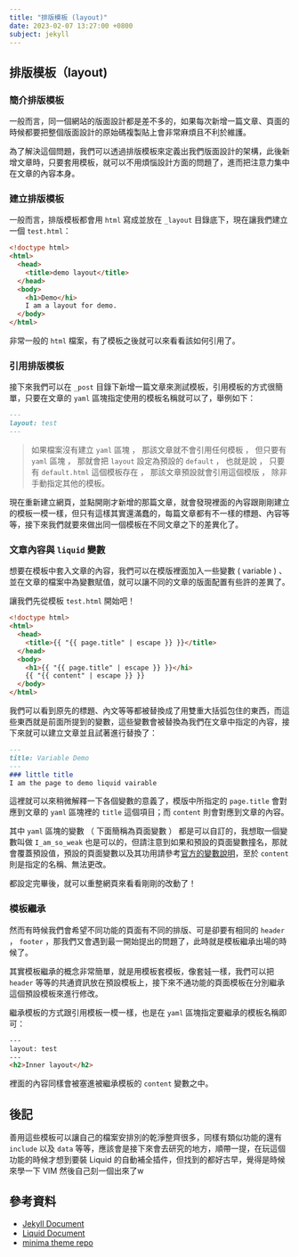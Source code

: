 ```yaml
---
title: "排版模板 (layout)"
date: 2023-02-07 13:27:00 +0800
subject: jekyll
---
```


## 排版模板（layout)
### 簡介排版模板
一般而言，同一個網站的版面設計都是差不多的，如果每次新增一篇文章、頁面的時候都要把整個版面設計的原始碼複製貼上會非常麻煩且不利於維護。

為了解決這個問題，我們可以透過排版模板來定義出我們版面設計的架構，此後新增文章時，只要套用模板，就可以不用煩惱設計方面的問題了，進而把注意力集中在文章的內容本身。

### 建立排版模板
一般而言，排版模板都會用 `html` 寫成並放在 `_layout` 目錄底下，現在讓我們建立一個 `test.html`：
```html
<!doctype html>
<html>
  <head>
    <title>demo layout</title>
  </head>
  <body>
    <h1>Demo</hi>
    I am a layout for demo.
  </body>
</html>
```
非常一般的 `html` 檔案，有了模板之後就可以來看看該如何引用了。

### 引用排版模板
接下來我們可以在 `_post`  目錄下新增一篇文章來測試模板，引用模板的方式很簡單，只要在文章的 `yaml` 區塊指定使用的模板名稱就可以了，舉例如下：

```markdown
---
layout: test
---
```

> 如果檔案沒有建立 `yaml` 區塊 ， 那該文章就不會引用任何模板 ， 但只要有 `yaml` 區塊 ， 那就會把 `layout` 設定為預設的 `default` ， 也就是說 ， 只要有 `default.html` 這個模板存在 ， 那該文章預設就會引用這個模版 ， 除非手動指定其他的模板。

現在重新建立網頁，並點開剛才新增的那篇文章，就會發現裡面的內容跟剛剛建立的模板一模一樣，但只有這樣其實還滿蠢的，每篇文章都有不一樣的標題、內容等等，接下來我們就要來做出同一個模板在不同文章之下的差異化了。

### 文章內容與 `liquid` 變數
想要在模板中套入文章的內容，我們可以在模版裡面加入一些變數 ( variable ) 、並在文章的檔案中為變數賦值，就可以讓不同的文章的版面配置有些許的差異了。

讓我們先從模板 `test.html` 開始吧！
```html
<!doctype html>
<html>
  <head>
    <title>{{ "{{ page.title" | escape }} }}</title>
  </head>
  <body>
    <h1>{{ "{{ page.title" | escape }} }}</hi>
    {{ "{{ content" | escape }} }}
  </body>
</html>
```
我們可以看到原先的標題、內文等等都被替換成了用雙重大括弧包住的東西，而這些東西就是前面所提到的變數，這些變數會被替換為我們在文章中指定的內容，接下來就可以建立文章並且試著進行替換了：

```markdown
---
title: Variable Demo
---
### little title
I am the page to demo liquid vairable
```

這裡就可以來稍微解釋一下各個變數的意義了，模版中所指定的 `page.title` 會對應到文章的 `yaml` 區塊裡的 `title` 這個項目；而 `content` 則會對應到文章的內容。

其中 `yaml` 區塊的變數 （ 下面簡稱為頁面變數 ） 都是可以自訂的，我想取一個變數叫做 `I_am_so_weak` 也是可以的，但請注意到如果和預設的頁面變數撞名，那就會覆蓋預設值，預設的頁面變數以及其功用請參考[官方的變數說明][jekyll-variable]，至於 `content` 則是指定的名稱、無法更改。

都設定完畢後，就可以重整網頁來看看剛剛的改動了！

### 模板繼承
然而有時候我們會希望不同功能的頁面有不同的排版、可是卻要有相同的 `header` ， `footer` ，那我們又會遇到最一開始提出的問題了，此時就是模板繼承出場的時候了。

其實模板繼承的概念非常簡單，就是用模板套模板，像套娃一樣，我們可以把 `header` 等等的共通資訊放在預設模板上，接下來不通功能的頁面模板在分別繼承這個預設模板來進行修改。

繼承模板的方式跟引用模板一模一樣，也是在 `yaml` 區塊指定要繼承的模板名稱即可：
```html
---
layout: test
---
<h2>Inner layout</h2>
```
裡面的內容同樣會被塞進被繼承模板的 `content` 變數之中。

## 後記
善用這些模板可以讓自己的檔案安排別的乾淨整齊很多，同樣有類似功能的還有 `include` 以及 `data` 等等，應該會是接下來會去研究的地方，順帶一提，在玩這個功能的時候才想到要裝 Liquid 的自動補全插件，但找到的都好古早，覺得是時候來學一下 VIM 然後自己刻一個出來了w

## 參考資料
- [Jekyll Document][jekyll-layout]
- [Liquid Document][liquid]
- [minima theme repo][minima]

[jekyll-variable]: https://jekyllrb.com/docs/variables/
[jekyll-layout]: https://jekyllrb.com/docs/layouts/
[liquid]: https://shopify.github.io/liquid/
[minima]: https://github.com/jekyll/minima
